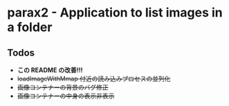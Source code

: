 # parax2 - Application to list images in a folder

## Todos

- **この README の改善!!!**
- ~~loadImageWithMmap 付近の読み込みプロセスの並列化~~
- ~~画像コンテナーの背景のバグ修正~~
- ~~画像コンテナーの中身の表示非表示~~
